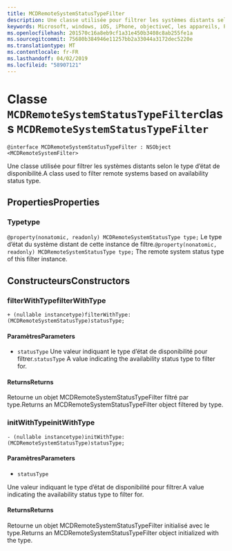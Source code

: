 ```yaml
---
title: MCDRemoteSystemStatusTypeFilter
description: Une classe utilisée pour filtrer les systèmes distants selon le type d’état de disponibilité.
keywords: Microsoft, windows, iOS, iPhone, objectiveC, les appareils, Project Rome connectés
ms.openlocfilehash: 201570c16a8eb9cf1a31e450b3408c8ab255fe1a
ms.sourcegitcommit: 75680b384946e11257bb2a33044a3172dec5220e
ms.translationtype: MT
ms.contentlocale: fr-FR
ms.lasthandoff: 04/02/2019
ms.locfileid: "58907121"
---
```

# <a name="class-mcdremotesystemstatustypefilter"></a><span data-ttu-id="a140e-104">Classe `MCDRemoteSystemStatusTypeFilter`</span><span class="sxs-lookup"><span data-stu-id="a140e-104">class `MCDRemoteSystemStatusTypeFilter`</span></span>

```
@interface MCDRemoteSystemStatusTypeFilter : NSObject <MCDRemoteSystemFilter>
```

<span data-ttu-id="a140e-105">Une classe utilisée pour filtrer les systèmes distants selon le type d’état de disponibilité.</span><span class="sxs-lookup"><span data-stu-id="a140e-105">A class used to filter remote systems based on availability status type.</span></span>

## <a name="properties"></a><span data-ttu-id="a140e-106">Properties</span><span class="sxs-lookup"><span data-stu-id="a140e-106">Properties</span></span>

### <a name="type"></a><span data-ttu-id="a140e-107">Type</span><span class="sxs-lookup"><span data-stu-id="a140e-107">type</span></span>
<span data-ttu-id="a140e-108">`@property(nonatomic, readonly) MCDRemoteSystemStatusType type;` Le type d’état du système distant de cette instance de filtre.</span><span class="sxs-lookup"><span data-stu-id="a140e-108">`@property(nonatomic, readonly) MCDRemoteSystemStatusType type;` The remote system status type of this filter instance.</span></span>

## <a name="constructors"></a><span data-ttu-id="a140e-109">Constructeurs</span><span class="sxs-lookup"><span data-stu-id="a140e-109">Constructors</span></span>

### <a name="filterwithtype"></a><span data-ttu-id="a140e-110">filterWithType</span><span class="sxs-lookup"><span data-stu-id="a140e-110">filterWithType</span></span>
`+ (nullable instancetype)filterWithType:(MCDRemoteSystemStatusType)statusType;`

#### <a name="parameters"></a><span data-ttu-id="a140e-111">Paramètres</span><span class="sxs-lookup"><span data-stu-id="a140e-111">Parameters</span></span> 
* <span data-ttu-id="a140e-112">`statusType` Une valeur indiquant le type d’état de disponibilité pour filtrer.</span><span class="sxs-lookup"><span data-stu-id="a140e-112">`statusType` A value indicating the availability status type to filter for.</span></span>

#### <a name="returns"></a><span data-ttu-id="a140e-113">Returns</span><span class="sxs-lookup"><span data-stu-id="a140e-113">Returns</span></span>
<span data-ttu-id="a140e-114">Retourne un objet MCDRemoteSystemStatusTypeFilter filtré par type.</span><span class="sxs-lookup"><span data-stu-id="a140e-114">Returns an MCDRemoteSystemStatusTypeFilter object filtered by type.</span></span>

### <a name="initwithtype"></a><span data-ttu-id="a140e-115">initWithType</span><span class="sxs-lookup"><span data-stu-id="a140e-115">initWithType</span></span>
`- (nullable instancetype)initWithType:(MCDRemoteSystemStatusType)statusType;`

#### <a name="parameters"></a><span data-ttu-id="a140e-116">Paramètres</span><span class="sxs-lookup"><span data-stu-id="a140e-116">Parameters</span></span> 
* `statusType` 

<span data-ttu-id="a140e-117">Une valeur indiquant le type d’état de disponibilité pour filtrer.</span><span class="sxs-lookup"><span data-stu-id="a140e-117">A value indicating the availability status type to filter for.</span></span>

#### <a name="returns"></a><span data-ttu-id="a140e-118">Returns</span><span class="sxs-lookup"><span data-stu-id="a140e-118">Returns</span></span>
<span data-ttu-id="a140e-119">Retourne un objet MCDRemoteSystemStatusTypeFilter initialisé avec le type.</span><span class="sxs-lookup"><span data-stu-id="a140e-119">Returns an MCDRemoteSystemStatusTypeFilter object initialized with the type.</span></span>